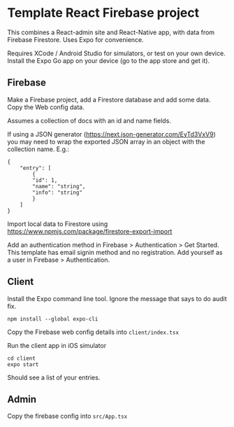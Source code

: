# Template React Firebase project

This combines a React-admin site and React-Native app, with data from Firebase Firestore. Uses Expo for convenience.

Requires XCode / Android Studio for simulators, or test on your own device. Install the Expo Go app on your device (go to the app store and get it).

## Firebase

Make a Firebase project, add a Firestore database and add some data. Copy the Web config data.

Assumes a collection of docs with an id and name fields.

If using a JSON generator (https://next.json-generator.com/EyTd3VxV9) you may need to wrap the exported JSON array in an object with the collection name. E.g.:
```
{
    "entry": [
        {
        "id": 1,
        "name": "string",
        "info": "string"
        }
    ]
}
```

Import local data to Firestore using https://www.npmjs.com/package/firestore-export-import

Add an authentication method in Firebase > Authentication > Get Started. This template has email signin method and no registration. Add yourself as a user in Firebase > Authentication.

## Client

Install the Expo command line tool. Ignore the message that says to do audit fix.
```
npm install --global expo-cli
```

Copy the Firebase web config details into `client/index.tsx`

Run the client app in iOS simulator
```
cd client
expo start
```

Should see a list of your entries.

## Admin
Copy the firebase config into `src/App.tsx`
